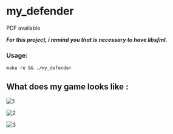 # my_defender
PDF available

___For this project, i remind you that is necessary to have libsfml.___
### Usage:
    make re && ./my_defender
## What does my game looks like :

![1](https://user-images.githubusercontent.com/65111947/82337241-d6e64180-99eb-11ea-9d3f-8c1b90c3df62.png)

![2](https://user-images.githubusercontent.com/65111947/82337458-157bfc00-99ec-11ea-9c93-ef67165128c9.png)

![3](https://user-images.githubusercontent.com/65111947/82337493-1f9dfa80-99ec-11ea-8266-59fba2a6eab8.png)
